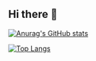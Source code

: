 ## Hi there 👋
[![Anurag's GitHub stats](https://github-readme-stats.vercel.app/api?username=WangXueFei11)](https://github.com/anuraghazra/github-readme-stats)

[![Top Langs](https://github-readme-stats.vercel.app/api/top-langs/?username=WangXueFei11)](https://github.com/anuraghazra/github-readme-stats)


<!--
**WangXueFei11/WangXueFei11** is a ✨ _special_ ✨ repository because its `README.md` (this file) appears on your GitHub profile.
Here are some ideas to get you started:

- 🔭 I’m currently working on ...
- 🌱 I’m currently learning ...
- 👯 I’m looking to collaborate on ...
- 🤔 I’m looking for help with ...
- 💬 Ask me about ...
- 📫 How to reach me: ...
- 😄 Pronouns: ...
- ⚡ Fun fact: ...
-->
